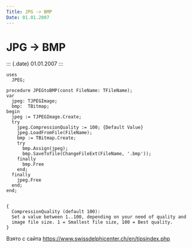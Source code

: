 ```yaml
---
Title: JPG -> BMP
Date: 01.01.2007
---
```



JPG -> BMP
==========

::: {.date}
01.01.2007
:::

    uses 
      JPEG; 
     
    procedure JPEGtoBMP(const FileName: TFileName); 
    var 
      jpeg: TJPEGImage; 
      bmp:  TBitmap; 
    begin 
      jpeg := TJPEGImage.Create; 
      try 
        jpeg.CompressionQuality := 100; {Default Value} 
        jpeg.LoadFromFile(FileName); 
        bmp := TBitmap.Create; 
        try 
          bmp.Assign(jpeg); 
          bmp.SaveTofile(ChangeFileExt(FileName, '.bmp')); 
        finally 
          bmp.Free 
        end; 
      finally 
        jpeg.Free 
      end; 
    end; 
     
     
    { 
      CompressionQuality (default 100): 
      Set a value between 1..100, depending on your need of quality and 
      image file size. 1 = Smallest file size, 100 = Best quality. 
    } 

Взято с сайта <https://www.swissdelphicenter.ch/en/tipsindex.php>
